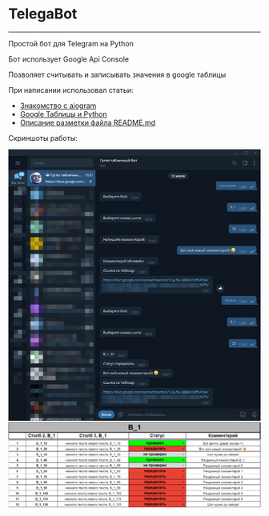 # TelegaBot
____
Простой бот для Telegram на Python

Бот использует Google Api Console

Позволяет считывать и записывать значения в google таблицы

При написании использовал статьи:
- [Знакомство с aiogram](https://mastergroosha.github.io/telegram-tutorial-2/quickstart/)
- [Google Таблицы и Python](https://dvsemenov.ru/google-tablicy-i-python-podrobnoe-rukovodstvo-s-primerami/)
- [Описание разметки файла README.md](https://github.com/GnuriaN/format-README)

Скриншоты работы:

![Alt-текст](https://github.com/romandviski/TelegaBot/blob/main/img/Telega2.png "Команда статус")
![Alt-текст](https://github.com/romandviski/TelegaBot/blob/main/img/google.png "Гугл таблица")
